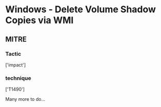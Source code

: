 # Windows - Delete Volume Shadow Copies via WMI

## MITRE

### Tactic
['impact']

### technique
['T1490']

Many more to do...
